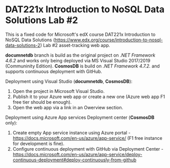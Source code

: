 # DAT221x Introduction to NoSQL Data Solutions Lab #2
This is a fixed code for Microsoft's edX course DAT221x Introduction to NoSQL Data Solutions (https://www.edx.org/course/introduction-to-nosql-data-solutions-2) Lab #2 asset-tracking web app.

**documnetdb** branch is build as the original project on *.NET Framework 4.6.2* and works only being deployed via MS Visual Studio 2017/2019 (Communinity Edition).
**CosmosDB** is build on *.NET Framework 4.7.2.* and supports continuous deployment with GitHub.

Deployment using Visual Studio (**documnetdb**, **CosmosDB**):
1. Open the project in Microsoft Visual Studio.
2. Publish it to your Azure web app or create a new one (Azure web app F1 free tier should be enough).
3. Open the web app via a link in an Owerview section.

Deployment using Azure App services Deployment center (**CosmosDB** only):
1. Create empty App service instance using Azure portal - https://docs.microsoft.com/en-us/azure/app-service/ (F1 free instance for development is fine).
2. Configure continuous deployment with GitHub via Deployment Center - https://docs.microsoft.com/en-us/azure/app-service/deploy-continuous-deployment#deploy-continuously-from-github
